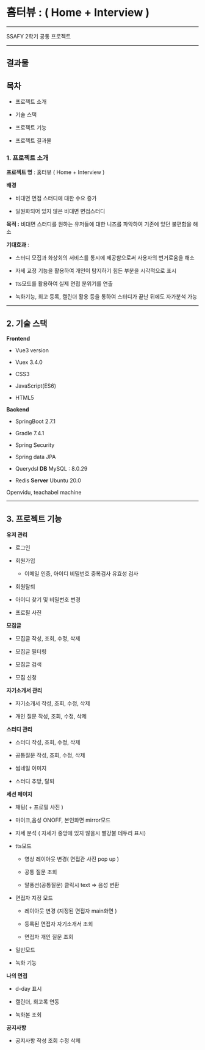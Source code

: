# 홈터뷰 : ( Home + Interview )

---

SSAFY 2학기 공통 프로젝트

---

## 결과물

## 목차

- 프로젝트 소개

- 기술 스택

- 프로젝트 기능

- 프로젝트 결과물

### 1. 프로젝트 소개

**프로젝트 명** : 홈터뷰 ( Home + Interview )

**배경**

- 비대면 면접 스터디에 대한 수요 증가

- 일원화되어 있지 않은 비대면 면접스터디

**목적 :** 비대면 스터디를 원하는 유저들에 대한 니즈를 파악하여 기존에 있던 불편함을 해소

**기대효과** :

- 스터디 모집과 화상회의 서비스를 통시에 제공함으로써 사용자의 번거로움을 해소

- 자세 교정 기능을 활용하여 개인이 탐지하기 힘든 부분을 시각적으로 표시

- tts모드를 활용하여 실제 면접 분위기를 연출

- 녹화기능, 회고 등록, 캘린더 활용 등을 통하여 스터디가 끝난 뒤에도 자가분석 가능

---

## 2. 기술 스택

**Frontend**

- Vue3 version

- Vuex 3.4.0

- CSS3

- JavaScript(ES6)

- HTML5

**Backend**

- SpringBoot 2.7.1

- Gradle 7.4.1

- Spring Security

- Spring data JPA

- Querydsl **DB** MySQL : 8.0.29

- Redis **Server** Ubuntu 20.0

Openvidu, teachabel machine

---

## 3. 프로젝트 기능

**유저 관리**

- 로그인

- 회원가입
  
  - 이메일 인증, 아이디 비밀번호 중복검사 유효성 검사

- 회원탈퇴

- 아이디 찾기 및 비밀번호 변경

- 프로필 사진

**모집글**

- 모집글 작성, 조회, 수정, 삭제

- 모집글 필터링

- 모집글 검색

- 모집 신청

**자기소개서 관리**

- 자기소개서 작성, 조회, 수정, 삭제

- 개인 질문 작성, 조회, 수정, 삭제

**스터디 관리**

- 스터디 작성, 조회, 수정, 삭제

- 공통질문 작성, 조회, 수정, 삭제

- 썸네일 이미지

- 스터디 추방, 탈퇴

**세션 페이지**

- 채팅( + 프로필 사진 )

- 마이크,음성 ONOFF, 본인화면 mirror모드

- 자세 분석 ( 자세가 중앙에 있지 않을시 빨강불 테두리 표시)

- tts모드
  
  - 영상 레이아웃 변경( 면접관 사진 pop up )
  
  - 공통 질문 조회
  
  - 말풍선(공통질문) 클릭시 text => 음성 변환

- 면접자 지정 모드
  
  - 레이아웃 변경 (지정된 면접자 main화면 )
  
  - 등록된 면접자 자기소개서 조회
  
  - 면접자 개인 질문 조회

- 일반모드

- 녹화 기능

**나의 면접**

- d-day 표시

- 캘린더, 회고록 연동

- 녹화본 조회

**공지사항**

- 공지사항 작성 조회 수정 삭제
